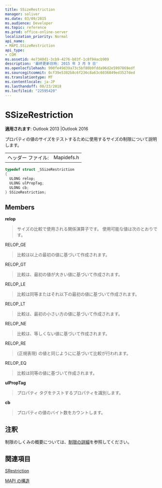 ```yaml
---
title: SSizeRestriction
manager: soliver
ms.date: 03/09/2015
ms.audience: Developer
ms.topic: reference
ms.prod: office-online-server
localization_priority: Normal
api_name:
- MAPI.SSizeRestriction
api_type:
- COM
ms.assetid: 4e7340d1-3cb9-4276-b83f-1c8f94acb909
description: '最終更新日時: 2015 年 3 月 9 日'
ms.openlocfilehash: 990fe49d39a73c5bf80b9fdda96d2e5997869edf
ms.sourcegitcommit: 0cf39e5382b8c6f236c8a63c6036849ed3527ded
ms.translationtype: MT
ms.contentlocale: ja-JP
ms.lasthandoff: 08/23/2018
ms.locfileid: "22595420"
---
```

# <a name="ssizerestriction"></a>SSizeRestriction

  
  
**適用されます**: Outlook 2013 |Outlook 2016 
  
プロパティの値のサイズをテストするために使用するサイズの制限について説明します。 
  
|||
|:-----|:-----|
|ヘッダー ファイル:  <br/> |Mapidefs.h  <br/> |
   
```cpp
typedef struct _SSizeRestriction
{
  ULONG relop;
  ULONG ulPropTag;
  ULONG cb;
} SSizeRestriction;

```

## <a name="members"></a>Members

 **relop**
  
> サイズの比較で使用される関係演算子です。 使用可能な値は次のとおりです。 
    
RELOP_GE 
  
> 比較は以上の最初の値に基づいて作成されます。
    
RELOP_GT 
  
> 比較は、最初の値が大きい値に基づいて作成されます。
    
RELOP_LE 
  
> 比較は同等またはそれ以下の最初の値に基づいて作成されます。
    
RELOP_LT 
  
> 比較は、最初の小さい方の値に基づいて作成されます。
    
RELOP_NE 
  
> 比較は、等しくない値に基づいて作成されます。
    
RELOP_RE 
  
> (正規表現) の値と同じようにに基づいて比較が行われます。
    
RELOP_EQ 
  
> 比較は同等の値に基づいて作成されます。
    
 **ulPropTag**
  
> プロパティ タグをテストするプロパティを識別します。
    
 **cb**
  
> プロパティの値のバイト数をカウントします。
    
## <a name="remarks"></a>注釈

制限のしくみの概要については、[制限の詳細](about-restrictions.md)を参照してください。 
  
## <a name="see-also"></a>関連項目



[SRestriction](srestriction.md)


[MAPI の構造](mapi-structures.md)

